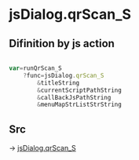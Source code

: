 # jsDialog.qrScan_S

## Difinition by js action

```js.js

var=runQrScan_S
	?func=jsDialog.qrScan_S
		&titleString
		&currentScriptPathString
		&callBackJsPathString
		&menuMapStrListStrString
```

## Src

-> [jsDialog.qrScan_S](https://github.com/puutaro/CommandClick/blob/master/app/src/main/java/com/puutaro/commandclick/fragment_lib/terminal_fragment/js_interface/dialog/JsDialog.kt#L365)


